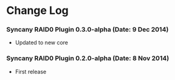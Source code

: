 Change Log
==========

### Syncany RAID0 Plugin 0.3.0-alpha (Date: 9 Dec 2014)
- Updated to new core

### Syncany RAID0 Plugin 0.2.0-alpha (Date: 8 Nov 2014)
- First release

